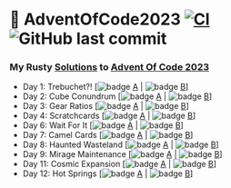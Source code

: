 # 🎄 AdventOfCode2023 [![CI](https://github.com/PatrickLaflamme/AdventOfCode2023/actions/workflows/rust.yml/badge.svg)](https://github.com/PatrickLaflamme/AdventOfCode2023/actions/workflows/rust.yml) ![GitHub last commit](https://img.shields.io/github/last-commit/PatrickLaflamme/AdventOfCode2023)

### My Rusty [Solutions](https://github.com/PatrickLaflamme/AdventOfCode2023/tree/master/src) to [Advent Of Code 2023](https://adventofcode.com/2023)

- Day 1: Trebuchet?! [![badge](https://img.shields.io/endpoint?url=https://gist.githubusercontent.com/PatrickLaflamme/a054aa6c1453da6f3126d12b4d59ff59/raw/benchmark-aoc-2023-day-1-part-1.json) [A](https://github.com/PatrickLaflamme/AdventOfCode2023/blob/master/src/solutions/day1.rs#L29) | ![badge](https://img.shields.io/endpoint?url=https://gist.githubusercontent.com/PatrickLaflamme/a054aa6c1453da6f3126d12b4d59ff59/raw/benchmark-aoc-2023-day-1-part-2.json) [B](https://github.com/PatrickLaflamme/AdventOfCode2023/blob/master/src/solutions/day1.rs#L49)]
- Day 2: Cube Conundrum [![badge](https://img.shields.io/endpoint?url=https://gist.githubusercontent.com/PatrickLaflamme/a054aa6c1453da6f3126d12b4d59ff59/raw/benchmark-aoc-2023-day-2-part-1.json) [A](https://github.com/PatrickLaflamme/AdventOfCode2023/blob/master/src/solutions/day2.rs#L29) | ![badge](https://img.shields.io/endpoint?url=https://gist.githubusercontent.com/PatrickLaflamme/a054aa6c1453da6f3126d12b4d59ff59/raw/benchmark-aoc-2023-day-2-part-2.json) [B](https://github.com/PatrickLaflamme/AdventOfCode2023/blob/master/src/solutions/day2.rs#L49)]
- Day 3: Gear Ratios [![badge](https://img.shields.io/endpoint?url=https://gist.githubusercontent.com/PatrickLaflamme/a054aa6c1453da6f3126d12b4d59ff59/raw/benchmark-aoc-2023-day-3-part-1.json) [A](https://github.com/PatrickLaflamme/AdventOfCode2023/blob/master/src/solutions/day3.rs#L29) | ![badge](https://img.shields.io/endpoint?url=https://gist.githubusercontent.com/PatrickLaflamme/a054aa6c1453da6f3126d12b4d59ff59/raw/benchmark-aoc-2023-day-3-part-2.json) [B](https://github.com/PatrickLaflamme/AdventOfCode2023/blob/master/src/solutions/day3.rs#L49)]
- Day 4: Scratchcards [![badge](https://img.shields.io/endpoint?url=https://gist.githubusercontent.com/PatrickLaflamme/a054aa6c1453da6f3126d12b4d59ff59/raw/benchmark-aoc-2023-day-4-part-1.json) [A](https://github.com/PatrickLaflamme/AdventOfCode2023/blob/master/src/solutions/day4.rs#L29) | ![badge](https://img.shields.io/endpoint?url=https://gist.githubusercontent.com/PatrickLaflamme/a054aa6c1453da6f3126d12b4d59ff59/raw/benchmark-aoc-2023-day-4-part-2.json) [B](https://github.com/PatrickLaflamme/AdventOfCode2023/blob/master/src/solutions/day4.rs#L49)]
- Day 6: Wait For It [![badge](https://img.shields.io/endpoint?url=https://gist.githubusercontent.com/PatrickLaflamme/a054aa6c1453da6f3126d12b4d59ff59/raw/benchmark-aoc-2023-day-6-part-1.json) [A](https://github.com/PatrickLaflamme/AdventOfCode2023/blob/master/src/solutions/day6.rs#L29) | ![badge](https://img.shields.io/endpoint?url=https://gist.githubusercontent.com/PatrickLaflamme/a054aa6c1453da6f3126d12b4d59ff59/raw/benchmark-aoc-2023-day-6-part-2.json) [B](https://github.com/PatrickLaflamme/AdventOfCode2023/blob/master/src/solutions/day6.rs#L49)]
- Day 7: Camel Cards [![badge](https://img.shields.io/endpoint?url=https://gist.githubusercontent.com/PatrickLaflamme/a054aa6c1453da6f3126d12b4d59ff59/raw/benchmark-aoc-2023-day-7-part-1.json) [A](https://github.com/PatrickLaflamme/AdventOfCode2023/blob/master/src/solutions/day7.rs#L29) | ![badge](https://img.shields.io/endpoint?url=https://gist.githubusercontent.com/PatrickLaflamme/a054aa6c1453da6f3126d12b4d59ff59/raw/benchmark-aoc-2023-day-7-part-2.json) [B](https://github.com/PatrickLaflamme/AdventOfCode2023/blob/master/src/solutions/day7.rs#L49)]
- Day 8: Haunted Wasteland [![badge](https://img.shields.io/endpoint?url=https://gist.githubusercontent.com/PatrickLaflamme/a054aa6c1453da6f3126d12b4d59ff59/raw/benchmark-aoc-2023-day-8-part-1.json) [A](https://github.com/PatrickLaflamme/AdventOfCode2023/blob/master/src/solutions/day8.rs#L29) | ![badge](https://img.shields.io/endpoint?url=https://gist.githubusercontent.com/PatrickLaflamme/a054aa6c1453da6f3126d12b4d59ff59/raw/benchmark-aoc-2023-day-8-part-2.json) [B](https://github.com/PatrickLaflamme/AdventOfCode2023/blob/master/src/solutions/day8.rs#L49)]
- Day 9: Mirage Maintenance [![badge](https://img.shields.io/endpoint?url=https://gist.githubusercontent.com/PatrickLaflamme/a054aa6c1453da6f3126d12b4d59ff59/raw/benchmark-aoc-2023-day-9-part-1.json) [A](https://github.com/PatrickLaflamme/AdventOfCode2023/blob/master/src/solutions/day9.rs#L29) | ![badge](https://img.shields.io/endpoint?url=https://gist.githubusercontent.com/PatrickLaflamme/a054aa6c1453da6f3126d12b4d59ff59/raw/benchmark-aoc-2023-day-9-part-2.json) [B](https://github.com/PatrickLaflamme/AdventOfCode2023/blob/master/src/solutions/day9.rs#L49)]
- Day 11: Cosmic Expansion [![badge](https://img.shields.io/endpoint?url=https://gist.githubusercontent.com/PatrickLaflamme/a054aa6c1453da6f3126d12b4d59ff59/raw/benchmark-aoc-2023-day-11-part-1.json) [A](https://github.com/PatrickLaflamme/AdventOfCode2023/blob/master/src/solutions/day11.rs#L29) | ![badge](https://img.shields.io/endpoint?url=https://gist.githubusercontent.com/PatrickLaflamme/a054aa6c1453da6f3126d12b4d59ff59/raw/benchmark-aoc-2023-day-11-part-2.json) [B](https://github.com/PatrickLaflamme/AdventOfCode2023/blob/master/src/solutions/day11.rs#L49)]
- Day 12: Hot Springs [![badge](https://img.shields.io/endpoint?url=https://gist.githubusercontent.com/PatrickLaflamme/a054aa6c1453da6f3126d12b4d59ff59/raw/benchmark-aoc-2023-day-12-part-1.json) [A](https://github.com/PatrickLaflamme/AdventOfCode2023/blob/master/src/solutions/day12.rs#L29) | ![badge](https://img.shields.io/endpoint?url=https://gist.githubusercontent.com/PatrickLaflamme/a054aa6c1453da6f3126d12b4d59ff59/raw/benchmark-aoc-2023-day-12-part-2.json) [B](https://github.com/PatrickLaflamme/AdventOfCode2023/blob/master/src/solutions/day12.rs#L49)]

